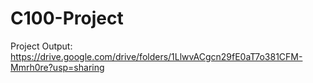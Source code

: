 # C100-Project

Project Output: https://drive.google.com/drive/folders/1LlwvACgcn29fE0aT7o381CFM-Mmrh0re?usp=sharing
